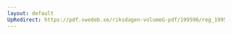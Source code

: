 ```yaml
---
layout: default
UpRedirect: https://pdf.swedeb.se/riksdagen-volumeG-pdf/199596/reg_199596/reg_199596_0010.pdf
---
```

